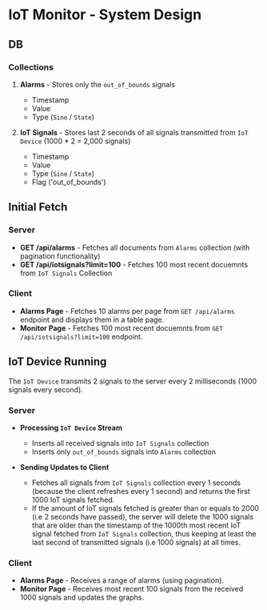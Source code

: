 # IoT Monitor - System Design
## DB
### Collections
1. **Alarms** - Stores only the `out_of_bounds` signals
   - Timestamp
   - Value
   - Type (`Sine` / `State`)

2. **IoT Signals** - Stores last 2 seconds of all signals transmitted from `IoT Device` (1000 * 2 = 2,000 signals)
   - Timestamp
   - Value
   - Type (`Sine` / `State`)
   - Flag ('out_of_bounds')

## Initial Fetch
### Server
- **GET /api/alarms** - Fetches all documents from `Alarms` collection (with pagination functionality)
- **GET /api/iotsignals?limit=100** - Fetches 100 most recent docuemnts from `IoT Signals` Collection

### Client
- **Alarms Page** - Fetches 10 alarms per page from `GET /api/alarms` endpoint and displays them in a table page.
- **Monitor Page** - Fetches 100 most recent docuemnts from `GET /api/iotsignals?limit=100` endpoint.

## IoT Device Running
The `IoT Device` transmits 2 signals to the server every 2 milliseconds (1000 signals every second).
### Server
- **Processing `IoT Device` Stream**
  - Inserts all received signals into `IoT Signals` collection
  - Inserts only `out_of_bounds` signals into `Alarms` collection

- **Sending Updates to Client**
  - Fetches all signals from `IoT Signals` collection every 1 seconds (because the client refreshes every 1 second) and returns the first 1000 IoT signals fetched.
  - If the amount of IoT signals fetched is greater than or equals to 2000 (i.e 2 seconds have passed), the server will delete the 1000 signals that are older than the timestamp of the 1000th most recent IoT signal fetched from `IoT Signals` collection, thus keeping at least the last second of transmitted signals (i.e 1000 signals) at all times.

### Client
- **Alarms Page** - Receives a range of alarms (using pagination).
- **Monitor Page** - Receives most recent 100 signals from the received 1000 signals and updates the graphs.